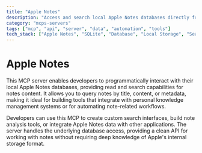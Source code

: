 ```yaml
---
title: "Apple Notes"
description: "Access and search local Apple Notes databases directly from your development environment."
category: "mcps-servers"
tags: ["mcp", "api", "server", "data", "automation", "tools"]
tech_stack: ["Apple Notes", "SQLite", "Database", "Local Storage", "Search"]
---
```


# Apple Notes

This MCP server enables developers to programmatically interact with their local Apple Notes databases, providing read and search capabilities for notes content. It allows you to query notes by title, content, or metadata, making it ideal for building tools that integrate with personal knowledge management systems or for automating note-related workflows.

Developers can use this MCP to create custom search interfaces, build note analysis tools, or integrate Apple Notes data with other applications. The server handles the underlying database access, providing a clean API for working with notes without requiring deep knowledge of Apple's internal storage format.
